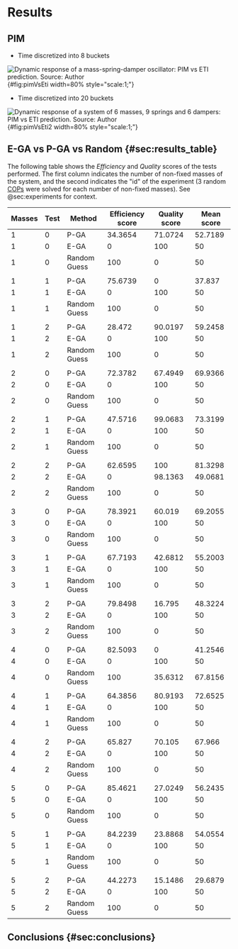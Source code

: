 # Results

## PIM

- Time discretized into 8 buckets

![Dynamic response of a mass-spring-damper oscillator: PIM vs ETI prediction. Source: Author](figs/pimVsEtiSimpleSystem.png){#fig:pimVsEti width=80% style="scale:1;"}

- Time discretized into 20 buckets

![Dynamic response of a system of 6 masses, 9 springs and 6 dampers: PIM vs ETI prediction. Source: Author](figs/pimVsEti5Mass15LinksSystem.png){#fig:pimVsEti2 width=80% style="scale:1;"}

## E-GA vs P-GA vs Random {#sec:results_table}

The following table shows the *Efficiency* and *Quality* scores of the tests performed.
The first column indicates the number of non-fixed masses of the system, and the second indicates
the "id" of the experiment (3 random [COPs](#sec:cop) were solved for each number of non-fixed masses). See @sec:experiments for context.

| Masses | Test | Method       | Efficiency score | Quality score | Mean score |
| ------ | ---- | ------------ | ---------------- | ------------- | ---------- |
| 1      | 0    | P-GA         | 34.3654          | 71.0724       | 52.7189    |
| 1      | 0    | E-GA         | 0                | 100           | 50         |
| 1      | 0    | Random Guess | 100              | 0             | 50         |
|        |      |              |                  |               |            |
| 1      | 1    | P-GA         | 75.6739          | 0             | 37.837     |
| 1      | 1    | E-GA         | 0                | 100           | 50         |
| 1      | 1    | Random Guess | 100              | 0             | 50         |
|        |      |              |                  |               |            |
| 1      | 2    | P-GA         | 28.472           | 90.0197       | 59.2458    |
| 1      | 2    | E-GA         | 0                | 100           | 50         |
| 1      | 2    | Random Guess | 100              | 0             | 50         |
|        |      |              |                  |               |            |
| 2      | 0    | P-GA         | 72.3782          | 67.4949       | 69.9366    |
| 2      | 0    | E-GA         | 0                | 100           | 50         |
| 2      | 0    | Random Guess | 100              | 0             | 50         |
|        |      |              |                  |               |            |
| 2      | 1    | P-GA         | 47.5716          | 99.0683       | 73.3199    |
| 2      | 1    | E-GA         | 0                | 100           | 50         |
| 2      | 1    | Random Guess | 100              | 0             | 50         |
|        |      |              |                  |               |            |
| 2      | 2    | P-GA         | 62.6595          | 100           | 81.3298    |
| 2      | 2    | E-GA         | 0                | 98.1363       | 49.0681    |
| 2      | 2    | Random Guess | 100              | 0             | 50         |
|        |      |              |                  |               |            |
| 3      | 0    | P-GA         | 78.3921          | 60.019        | 69.2055    |
| 3      | 0    | E-GA         | 0                | 100           | 50         |
| 3      | 0    | Random Guess | 100              | 0             | 50         |
|        |      |              |                  |               |            |
| 3      | 1    | P-GA         | 67.7193          | 42.6812       | 55.2003    |
| 3      | 1    | E-GA         | 0                | 100           | 50         |
| 3      | 1    | Random Guess | 100              | 0             | 50         |
|        |      |              |                  |               |            |
| 3      | 2    | P-GA         | 79.8498          | 16.795        | 48.3224    |
| 3      | 2    | E-GA         | 0                | 100           | 50         |
| 3      | 2    | Random Guess | 100              | 0             | 50         |
|        |      |              |                  |               |            |
| 4      | 0    | P-GA         | 82.5093          | 0             | 41.2546    |
| 4      | 0    | E-GA         | 0                | 100           | 50         |
| 4      | 0    | Random Guess | 100              | 35.6312       | 67.8156    |
|        |      |              |                  |               |            |
| 4      | 1    | P-GA         | 64.3856          | 80.9193       | 72.6525    |
| 4      | 1    | E-GA         | 0                | 100           | 50         |
| 4      | 1    | Random Guess | 100              | 0             | 50         |
|        |      |              |                  |               |            |
| 4      | 2    | P-GA         | 65.827           | 70.105        | 67.966     |
| 4      | 2    | E-GA         | 0                | 100           | 50         |
| 4      | 2    | Random Guess | 100              | 0             | 50         |
|        |      |              |                  |               |            |
| 5      | 0    | P-GA         | 85.4621          | 27.0249       | 56.2435    |
| 5      | 0    | E-GA         | 0                | 100           | 50         |
| 5      | 0    | Random Guess | 100              | 0             | 50         |
|        |      |              |                  |               |            |
| 5      | 1    | P-GA         | 84.2239          | 23.8868       | 54.0554    |
| 5      | 1    | E-GA         | 0                | 100           | 50         |
| 5      | 1    | Random Guess | 100              | 0             | 50         |
|        |      |              |                  |               |            |
| 5      | 2    | P-GA         | 44.2273          | 15.1486       | 29.6879    |
| 5      | 2    | E-GA         | 0                | 100           | 50         |
| 5      | 2    | Random Guess | 100              | 0             | 50         |

## Conclusions {#sec:conclusions}